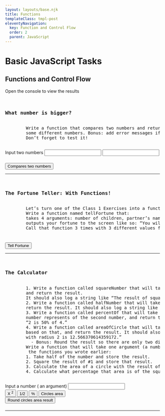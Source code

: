 ```yaml
---
layout: layouts/base.njk
title: Functions
templateClass: tmpl-post
eleventyNavigation:
  key: Function and Control Flow
  order: 2
  parent: JavaScript
---
```

<div class="container ml-2 mt-4">
  <h1>Basic JavaScript Tasks</h1>
  <h2>Functions and Control Flow</h2> 
  <p>Open the  console to view the results</p> 
</div>
      <!--What number is bigger?-->
<div class="container md-5">
  <div class="row">
    <div class="col-md-8">
      <pre>
        <h3>What number is bigger?</h3>
        Write a function that compares two numbers and returns the larger one. Be sure to try it out with 
        some different numbers. Bonus: add error messages if the numbers are equal or cannot be compared.
        Don’t forget to test it!
      </pre>
      <div class="input-group mb-3">
        <span class="input-group-text" id="inputGroup-sizing-default">Input two numbers</span>
        <input type="number" class="form-control"  id="number1">
        <input type="number" class="form-control"  id="number2">
      </div>
      <h3 id="result"></h3>
      <button id="CompareBtn"class="btn btn-primary small " type="submit" >Compares two numbers </button> <br>
    </div>
  </div>
</div>
<hr>
<!--The Fortune Teller: With Functions!-->
<div class="container md-5">
  <div class="row">
    <div class="col-md-8">
      <pre>
        <h3>The Fortune Teller: With Functions!</h3>
        Let’s turn one of the Class 1 Exercises into a function.
        Write a function named tellFortune that:
        takes 4 arguments: number of children, partner’s name, geographic location, job title.
        outputs your fortune to the screen like so: “You will be a X in Y, and married to Z with N kids.”
        Call that function 3 times with 3 different values for the arguments.
      </pre>
      <h3 id="fortune"></h3>
      <button id="tellFortuneBtn"class="btn btn-primary small " type="submit" > Tell Fortune </button> <br>
    </div>
  </div>
</div>
<hr> 
 <!--The Calculator-->
<div class="container md-5">
  <div class="row">
    <div class="col-md-8">
      <pre>
        <h3>The Calculator</h3>
        1. Write a function called squareNumber that will take one argument (a number), square that number, 
        and return the result.
        It should also log a string like “The result of squaring the number 3 is 9.”
        2. Write a function called halfNumber that will take one argument (a number), divide it by 2, and 
        return the result. It should also log a string like “Half of 5 is 2.5.”.
        3. Write a function called percentOf that will take two numbers, figure out what percent the first 
        number represents of the second number, and return the result. It should also log a string like 
        “2 is 50% of 4.”
        4. Write a function called areaOfCircle that will take one argument (the radius), calculate the area
        based on that, and return the result. It should also log a string like “The area for a circle 
        with radius 2 is 12.566370614359172.”
          - Bonus: Round the result so there are only two digits after the decimal.
        Write a function that will take one argument (a number) and perform the following operations, using
         the functions you wrote earlier:
        1. Take half of the number and store the result.
        2. Square the result of #1 and store that result.
        3. Calculate the area of a circle with the result of #2 as the radius.
        4. Calculate what percentage that area is of the squared result (#3).
      </pre>
      <div class="col-md-6">
      <div class="input-group mb-3">
        <span class="input-group-text" id="inputGroup-sizing-default">Input a number ( an argument)</span>
        <input type="number" class="form-control"  id="argument">
      </div>
      </div>
      <div class="btn-group mx-5" role="group" aria-label="Basic example">
        <button type="button" class="btn btn-outline-secondary" id="squareBtn">X <sup>2</sup></button>
        <button type="button" class="btn btn-outline-secondary" id="halfBtn">1/2</button>
        <button type="button" class="btn btn-outline-secondary" id="percentBtn">%</button>
        <button type="button" class="btn btn-outline-secondary" id="CirclesAreaBtn">Circles area</button>
      </div>
      <button type="button" class="btn btn-outline-secondary" id="roundResultBtn">Round circles area result</button>
      <h3 id="calculatorResult"></h3>
    </div>
  </div>
</div>
<hr>

<script>
  //function from task 2
  function message(){
    console.log('This  is a message');
  };
  //function from task 2
  function fullNameGenerator1(firstName, lastName){
    var fullName=firstName + ' ' + lastName;
    console.log(fullName);
  };
  //function from task 2
  function fullNameGenerator2(firstName, lastName){
    var fullName=firstName + ' ' + lastName;
    return fullName;
  };
   console.log('Task 1 one below');
   console.log('-------');
   message();
   console.log('-------');
   console.log('Task 1 above');
   /*
   *
   */
   console.log('Task 2 one below');
   console.log('-------');
   var fName = 'Olena';
   var lName = 'Sakhno';
   fullNameGenerator1(fName, lName);
   console.log('-------');
   console.log('Task 2 above');
   /*
   *
   */
   console.log('Task 3 one below');
   console.log('-------');
   var fName = 'Olena';
   var lName = 'Sakhno';
   var fullName = fullNameGenerator2(fName, lName);
   console.log(fullName);
   console.log('-------');
   console.log('Task 3 above');
  /*
   *
   */
  //function from task 4
  function wearCoatExtra(temperature){
    var strMessage;
    if (temperature < 10) {
      strMessage = 'You  need to wear a coat and a hat!';
    }
    else if (temperature < 15){
       strMessage =  'You need a coat';
    }
    if(!strMessage){
      strMessage = 'You don\'t need to wear a coat!'
    }
    return strMessage;
  };
  console.log(wearCoatExtra(-1));
  console.log(wearCoatExtra(15));
  console.log(wearCoatExtra(9));


</script>
<script>
//    What number is bigger?
function bigerNumber(a,b){
   let res;
   if (a>b){
   res = a;
  }
  else if (b>a){
    res = b;
  }
  else {
    res = 'Numbers are equal';
  } 
  document.querySelector('#result').innerHTML = res;
  document.querySelector('#result').setAttribute("class", "alert-warning border mx-5 text-center");
};
let CompareBtn = document.querySelector('#CompareBtn');
CompareBtn.onclick = function(){
  let c = document.querySelector('#number1').value;
  let d= document.querySelector('#number2').value; 
  bigerNumber(c,d);
  };
//    The Fortune Teller: With Functions!
function tellFortune(){
  let max = 3; // 4 elements in arrays
  let min = 0
  let PartnersName = ["Vlad", "Alexandr", "Victor", "George"];
  let location = ["Leeds", "Kyiv", "Edinburgh", "Barcelona"];
  let jobTitle = ["Web Developer", "Network Engineer", "Illustrator", "Dancer"];
  let n = Math.floor(Math.random() * (max - min + 1) ) + min;
  let p = Math.floor(Math.random() * (max - min + 1) ) + min;
  let l = Math.floor(Math.random() * (max - min + 1) ) + min;
  let j = Math.floor(Math.random() * (max - min + 1) ) + min;
  let outString2 = "You will be a " + jobTitle[j] + " in " + location[l]  + ", and married to " + PartnersName[p] + " with "+ n +" kids";
  return outString2;
}
let tellFortuneBtn = document.querySelector('#tellFortuneBtn');
tellFortuneBtn.onclick = function(){
  document.querySelector('#fortune').innerHTML = tellFortune();
  document.querySelector('#fortune').setAttribute("class", "alert-warning border mx-5 text-center");
}


//The Calculator
let halfBtn = document.querySelector('#halfBtn');
let squareBtn = document.querySelector('#squareBtn');
let percentBtn = document.querySelector('#percentBtn');
let CirclesAreaBtn = document.querySelector('#CirclesAreaBtn');
function calculatorOutput(result){
  document.querySelector('#calculatorResult').innerHTML = result;
  document.querySelector('#calculatorResult').setAttribute("class", "alert-warning border mx-5 text-center");
}
    //squareNumber
function squareNumber(number){
  let result = number*number;
  calculatorOutput(result);
}  
squareBtn.onclick = function(){
  let number = document.querySelector('#argument').value;
  squareNumber(number);
}
    // halfNumber
function halfNumber(number){
  let result = number/2;
  calculatorOutput(result);
}  
halfBtn.onclick = function(){
  let number = document.querySelector('#argument').value;
  halfNumber(number);
}
    //percentOf
function percentOf(number, percent){
  let result = number*percent/100;
  calculatorOutput(result);
}
percentBtn.onclick = function(){
  let number = document.querySelector('#argument').value;
  let percent = prompt("input %", 0);
  percentOf(number, percent);
}
    //areaOfCircle
function areaOfCircle(number){
  let result = Math.PI*number*number;
  calculatorOutput(result);
  let roundResultBnt= document.querySelector('#roundResultBnt');
  roundResultBtn.onclick = function() {
    let roundRes = Math.round(result*100)/100;
    calculatorOutput(roundRes);
  }
}
CirclesAreaBtn.onclick = function(){
  let number = document.querySelector('#argument').value;
  areaOfCircle(number);
}



</script>